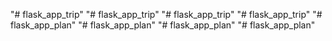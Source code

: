 "# flask_app_trip" 
"# flask_app_trip" 
"# flask_app_trip" 
"# flask_app_trip" 
"# flask_app_plan" 
"# flask_app_plan" 
"# flask_app_plan" 
"# flask_app_plan" 
